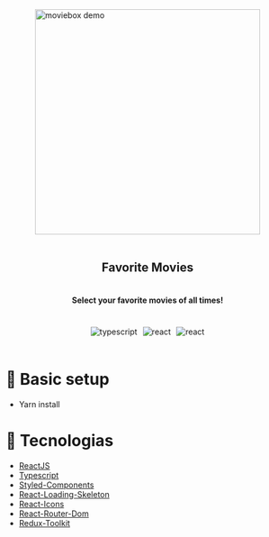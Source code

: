 
<div style="display: flex;flex-direction: column; align-items: center;justify-content: center">
  <img 
    src="https://i.imgur.com/ZEK9enq.png"  
    alt="moviebox demo"
    width="400px"
  />
  <br />
  <h2>
    Favorite Movies
  </h2>
  <h4>
    Select your favorite movies of all times!
  </h4>
  <div style="display: inline-flex;gap: 10px;margin: 20px 0;">
    <img 
      src="https://img.shields.io/badge/TypeScript-007ACC?style=for-the-badge&logo=typescript&logoColor=white" 
      alt="typescript"
    />
    <img 
      src="https://img.shields.io/badge/React-20232A?style=for-the-badge&logo=react&logoColor=61DAFB" 
      alt="react"
    />
    <img 
      src="https://img.shields.io/badge/Redux-593D88?style=for-the-badge&logo=redux&logoColor=white" 
      alt="react"
    />
  </div>
</div>

# 🚀 Basic setup

- Yarn install


# 🚀 Tecnologias

- [ReactJS](https://pt-br.reactjs.org/)
- [Typescript](https://www.typescriptlang.org/)
- [Styled-Components](https://styled-components.com/)
- [React-Loading-Skeleton](https://www.npmjs.com/package/react-loading-skeleton)
- [React-Icons](https://react-icons.github.io/react-icons/)
- [React-Router-Dom](https://reactrouter.com/web/guides/quick-start)
- [Redux-Toolkit](https://redux-toolkit.js.org/introduction/getting-started)
